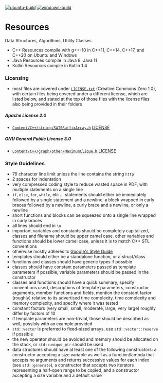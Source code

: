 [![ubuntu-build](https://github.com/wesley-a-leung/Resources/actions/workflows/ubuntu-build.yml/badge.svg)](https://github.com/wesley-a-leung/Resources/actions/workflows/ubuntu-build.yml)
[![windows-build](https://github.com/wesley-a-leung/Resources/actions/workflows/windows-build.yml/badge.svg)](https://github.com/wesley-a-leung/Resources/actions/workflows/windows-build.yml)

# Resources
Data Structures, Algorithms, Utility Classes

- C++ Resources compile with g++-10 in C++11, C++14, C++17, and C++20 on Ubuntu
and Windows
- Java Resources compile in Java 8, Java 11
- Kotlin Resources compile in Kotlin 1.4

### Licensing
- most files are covered under [`LICENSE.txt`](https://github.com/wesley-a-leung/Resources/blob/main/LICENSE.txt)
(Creative Commons Zero 1.0), with certain files being covered under
a different license, which are listed below, and stated at the top of those
files with the license files also being provided in their folders

##### Apache License 2.0

- [`Content/C++/string/SAISSuffixArray.h`](https://github.com/wesley-a-leung/Resources/blob/main/Content/C++/string/SAISSuffixArray.h)
[LICENSE](https://github.com/wesley-a-leung/Resources/blob/main/Content/C++/string/LICENSE.SAISSuffixArray.txt)

##### GNU General Public License 3.0

- [`Content/C++/graph/other/MaximumClique.h`](https://github.com/wesley-a-leung/Resources/blob/main/Content/C++/graph/other/MaximumClique.h)
[LICENSE](https://github.com/wesley-a-leung/Resources/blob/main/Content/C++/graph/other/LICENSE.MaximumClique.txt)

### Style Guidelines
- 79 character line limit unless the line contains the string `http`
- 2 spaces for indentation
- very compressed coding style to reduce wasted space in PDF, with multiple
statements on a single line
- `if`, `else`, `for`, `while`, etc ... statements should either be immediately
followed by a single statement and a newline, a block wrapped in curly braces
followed by a newline, a curly brace and a newline, or only a newline
- short functions and blocks can be squeezed onto a single line wrapped in
curly braces
- all lines should end in `\n`
- important variables and constants should be completely capitalized,
classes and filename should be upper camel case, other variables and functions
should be lower camel case, unless it is to match C++ STL conventions
- otherwise mostly adheres to
[Google's Style Guide](https://google.github.io/styleguide/cppguide.html)
- templates should either be a standalone function, or a struct/class
- functions and classes should have generic types if possible
- classes should have constant parameters passed as template parameters if
possible, variable parameters should be passed in the constructor
- classes and functions should have a quick summary, specify conventions used,
descriptions of template parameters, constructor arguments, member functions
and fields, mention the constant factor (roughly) relative to its advertised
time complexity, time complexity and memory complexity, and specify where it
was tested
- constant factors (very small, small, moderate, large, very large) roughly
differ by factors of 10
- if template parameters are non-trivial, those should be described as well,
possibly with an example provided
- `std::vector` is preferred to fixed-sized arrays, use `std::vector::reserve`
if possible
- the new operator should be avoided and memory should be allocated on the
stack, or `std::unique_ptr` should be used
- data structures should have at least one of the following constructors:
a constructor accepting a size variable as well as a function/lambda that
accepts no arguments and returns successive values for each index (see
`std::generate`), a constructor that accepts two iterators representing a 
half-open range to be copied, and a constructor accepting a size variable and a
default value
